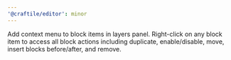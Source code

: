 ```yaml
---
'@craftile/editor': minor
---
```


Add context menu to block items in layers panel. Right-click on any block item to access all block actions including duplicate, enable/disable, move, insert blocks before/after, and remove.
